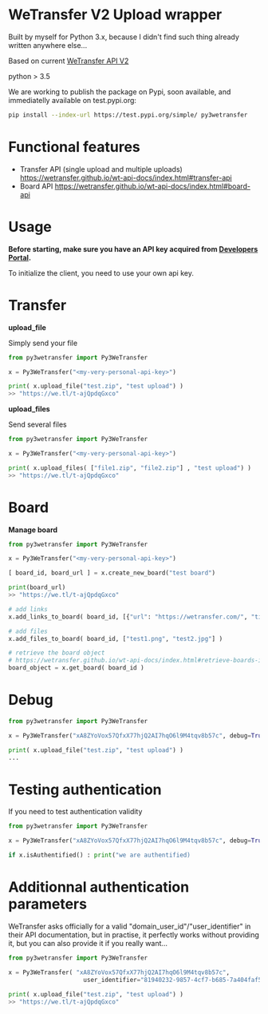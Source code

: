 # WeTransfer V2 Upload wrapper

Built by myself for Python 3.x, because I didn't find such thing already written anywhere else...

Based on current [WeTransfer API V2][wetransferdoc]

python > 3.5

We are working to publish the package on Pypi, soon available, and immediatelly available on test.pypi.org:
```sh
pip install --index-url https://test.pypi.org/simple/ py3wetransfer
```

# Functional features
  - Transfer API (single upload and multiple uploads)
https://wetransfer.github.io/wt-api-docs/index.html#transfer-api
  - Board API
https://wetransfer.github.io/wt-api-docs/index.html#board-api

# Usage
**Before starting, make sure you have an API key acquired from [Developers Portal](https://developers.wetransfer.com/).**

To initialize the client, you need to use your own api key. 

# Transfer

**upload_file**

Simply send your file
```python
from py3wetransfer import Py3WeTransfer

x = Py3WeTransfer("<my-very-personal-api-key>")

print( x.upload_file("test.zip", "test upload") )
>> "https://we.tl/t-ajQpdqGxco"
```

**upload_files**

Send several files
```python
from py3wetransfer import Py3WeTransfer

x = Py3WeTransfer("<my-very-personal-api-key>")

print( x.upload_files( ["file1.zip", "file2.zip"] , "test upload") )
>> "https://we.tl/t-ajQpdqGxco"
```

# Board

**Manage board**

```python
from py3wetransfer import Py3WeTransfer

x = Py3WeTransfer("<my-very-personal-api-key>")

[ board_id, board_url ] = x.create_new_board("test board")

print(board_url)
>> "https://we.tl/t-ajQpdqGxco"

# add links
x.add_links_to_board( board_id, [{"url": "https://wetransfer.com/", "title": "WeTransfer"}] )

# add files
x.add_files_to_board( board_id, ["test1.png", "test2.jpg"] )

# retrieve the board object 
# https://wetransfer.github.io/wt-api-docs/index.html#retrieve-boards-information
board_object = x.get_board( board_id )
```

# Debug
```python
from py3wetransfer import Py3WeTransfer

x = Py3WeTransfer("xA8ZYoVox57QfxX77hjQ2AI7hqO6l9M4tqv8b57c", debug=True)

print( x.upload_file("test.zip", "test upload") )
...
```

# Testing authentication
If you need to test authentication validity
```python
from py3wetransfer import Py3WeTransfer

x = Py3WeTransfer("xA8ZYoVox57QfxX77hjQ2AI7hqO6l9M4tqv8b57c", debug=True)

if x.isAuthentified() : print("we are authentified)
```

# Additionnal authentication parameters
WeTransfer asks officially for a valid "domain_user_id"/"user_identifier" in their API documentation, but in practise, it perfectly works without providing it, but you can also provide it if you really want...
```python
from py3wetransfer import Py3WeTransfer

x = Py3WeTransfer( "xA8ZYoVox57QfxX77hjQ2AI7hqO6l9M4tqv8b57c", 
                     user_identifier="81940232-9857-4cf7-b685-7a404faf5205", debug=True)

print( x.upload_file("test.zip", "test upload") )
>> "https://we.tl/t-ajQpdqGxco"
```

   [wetransferdoc]: < : https://developers.wetransfer.com/documentation>
